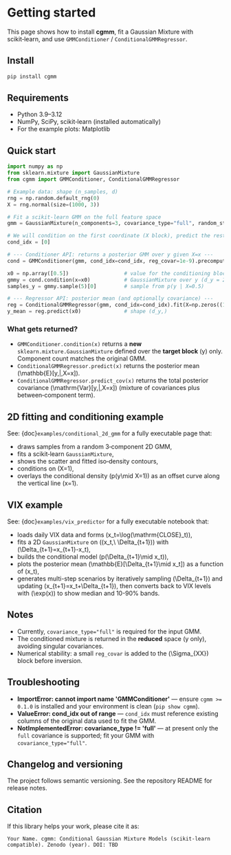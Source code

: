 
# Getting started

This page shows how to install **cgmm**, fit a Gaussian Mixture with scikit‑learn, and use `GMMConditioner` / `ConditionalGMMRegressor`.

## Install

```bash
pip install cgmm
```

## Requirements

- Python 3.9–3.12
- NumPy, SciPy, scikit‑learn (installed automatically)
- For the example plots: Matplotlib

## Quick start

```python
import numpy as np
from sklearn.mixture import GaussianMixture
from cgmm import GMMConditioner, ConditionalGMMRegressor

# Example data: shape (n_samples, d)
rng = np.random.default_rng(0)
X = rng.normal(size=(1000, 3))

# Fit a scikit‑learn GMM on the full feature space
gmm = GaussianMixture(n_components=3, covariance_type="full", random_state=0).fit(X)

# We will condition on the first coordinate (X block), predict the rest (y block)
cond_idx = [0]

# --- Conditioner API: returns a posterior GMM over y given X=x ---
cond = GMMConditioner(gmm, cond_idx=cond_idx, reg_covar=1e-9).precompute()

x0 = np.array([0.5])                  # value for the conditioning block X
gmmy = cond.condition(x=x0)           # GaussianMixture over y (d_y = 2)
samples_y = gmmy.sample(5)[0]         # sample from p(y | X=0.5)

# --- Regressor API: posterior mean (and optionally covariance) ---
reg = ConditionalGMMRegressor(gmm, cond_idx=cond_idx).fit(X=np.zeros((1, len(cond_idx))))
y_mean = reg.predict(x0)              # shape (d_y,)
```

### What gets returned?

- `GMMConditioner.condition(x)` returns a **new** `sklearn.mixture.GaussianMixture`
  defined over the **target block** (y) only. Component count matches the original GMM.
- `ConditionalGMMRegressor.predict(x)` returns the posterior mean \(\mathbb{E}[y\,|\,X=x]\).
- `ConditionalGMMRegressor.predict_cov(x)` returns the total posterior covariance
  \(\mathrm{Var}[y\,|\,X=x]\) (mixture of covariances plus between‑component term).

## 2D fitting and conditioning example

See: {doc}`examples/conditional_2d_gmm` for a fully executable page that:

- draws samples from a random 3‑component 2D GMM,
- fits a scikit‑learn `GaussianMixture`,
- shows the scatter and fitted iso‑density contours,
- conditions on \(X=1\),
- overlays the conditional density \(p(y\mid X=1)\) as an offset curve along the vertical line \(x=1\).


## VIX example

See: {doc}`examples/vix_predictor` for a fully executable notebook that:

- loads daily VIX data and forms \(x_t=\log(\mathrm{CLOSE}_t)\),
- fits a 2D `GaussianMixture` on \((x_t,\ \Delta_{t+1})\) with \(\Delta_{t+1}=x_{t+1}-x_t\),
- builds the conditional model \(p(\Delta_{t+1}\mid x_t)\),
- plots the posterior mean \(\mathbb{E}[\Delta_{t+1}\mid x_t]\) as a function of \(x_t\),
- generates multi-step scenarios by iteratively sampling \(\Delta_{t+1}\) and updating \(x_{t+1}=x_t+\Delta_{t+1}\), then converts back to VIX levels with \(\exp(x)\) to show median and 10-90% bands.


## Notes

- Currently, `covariance_type="full"` is required for the input GMM.
- The conditioned mixture is returned in the **reduced** space (y only), avoiding singular covariances.
- Numerical stability: a small `reg_covar` is added to the \(\Sigma_{XX}\) block before inversion.

## Troubleshooting

- **ImportError: cannot import name 'GMMConditioner'** — ensure `cgmm >= 0.1.0` is installed and your environment is clean (`pip show cgmm`).
- **ValueError: cond_idx out of range** — `cond_idx` must reference existing columns of the original data used to fit the GMM.
- **NotImplementedError: covariance_type != 'full'** — at present only the `full` covariance is supported; fit your GMM with `covariance_type="full"`.

## Changelog and versioning

The project follows semantic versioning. See the repository README for release notes.

## Citation

If this library helps your work, please cite it as:

```
Your Name. cgmm: Conditional Gaussian Mixture Models (scikit‑learn compatible). Zenodo (year). DOI: TBD
```
